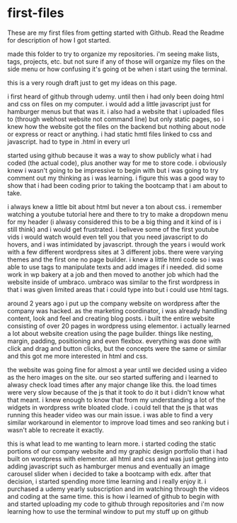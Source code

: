 # first-files
These are my first files from getting started with Github. Read the Readme for description of how I got started. 

made this folder to try to organize my repositories. i'm seeing make lists, tags, projects, etc. but not sure if any of those will organize my files on the side menu or how confusing it's going ot be when i start using the terminal.

this is a very rough draft just to get my ideas on this page.

i first heard of github through udemy.  until then i had only been doing html and css on files on my computer.  i would add a little javascript just for hamburger menus but that was it. i also had a website that i uploaded files to (through webhost website not command line) but only static pages, so i knew how the website got the files on the backend but nothing about node or express or react or anything. i had static hmtl files linked to css and javascript. had to type in .html in every url

started using github because it was a way to show publicly what i had coded (the actual code), plus another way for me to store code. i obviously knew i wasn't going to be impressive to begin with but i was going to try comment out my thinking as i was learning. i figure this was a good way to show that i had been coding prior to taking the bootcamp that i am about to take. 

i always knew a little bit about html but never a ton about css. i remember watching a youtube tutorial here and there to try to make a dropdown menu for my header (i alwasy considered this to be a big thing and it kind of is i still think) and i would get frustrated.  i beliveve some of the first youtube vids i would watch would even tell you that you need javascript to do hovers, and i was intimidated by javascript. through the years i would work with a few different wordpress sites at 3 different jobs. there were varying themes and the first one no page builder. i knew a little html code so i was able to use tags to manipulate texts and add images if i needed. did some work in wp bakery at a job and then moved to another job which had the website inside of umbraco. umbraco was similar to the first wordpress in that i was given limited areas that i could type into but i could use html tags. 

around 2 years ago i put up the company website on wordpress after the company was hacked. as the marketing coordinator, i was already handling content, look and feel and creating blog posts. i built the entire website consisting of over 20 pages in wordpress using elementor. i actually learned a lot about website creation using the page builder. things like nesting, margin, padding, positioning and even flexbox. everything was done with click and drag and button clicks, but the concepts were the same or similar and this got me more interested in html and css.

the website was going fine for almost a year until we decided using a video as the hero images on the site. our seo started suffering and i learned to alwasy check load times after any major change like this. the load times were very slow because of the js that it took to do it but i didn't know what that meant. i knew enough to know that from my understanding a lot of the widgets in wordpress write bloated clode. i could tell that the js that was running this header video was our main issue. i was able to find a very similar workaround in elementor to improve load times and seo ranking but i wasn't able to recreate it exactly.

this is what lead to me wanting to learn more. i started coding the static portions of our company website and my graphic design portfolio that i had built on wordpress with elementor. all html and css and was just getting into adding javascript such as hamburger menus and eventually an image carousel slider when i decided to take a bootcamp with edx. after that decision, i started spending more time learning and i really enjoy it. i purchased a udemy yearly subscription and im watching through the videos and coding at the same time.  this is how i learned of github to begin with and started uploading my code to github through repositories and i'm now learning how to use the terminal window to put my stuff up on github
